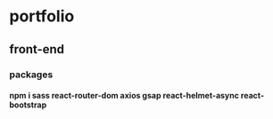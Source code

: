 # portfolio


## front-end 

### packages

#### npm i sass react-router-dom axios gsap react-helmet-async react-bootstrap